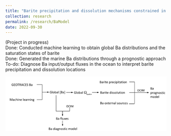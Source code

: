```yaml
---
title: "Barite precipitation and dissolution mechanisms constrained in a marine barium model"
collection: research
permalink: /research/BaModel
date: 2022-09-30
---
```

(Project in progress)\
Done: Conducted machine learning to obtain global Ba distributions and the saturation states of barite\
Done: Generated the marine Ba distributions through a prognostic approach\
To-do: Diagnose Ba input/output fluxes in the ocean to interpret barite precipitation and dissolution locations

![Ba mechanistic and diagnostic model flowchart](/files/Ba_flowchart.jpg)
